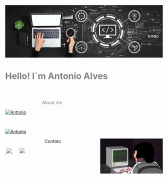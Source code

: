 <div align="center">
<img src="./image/notebook.jpg">
</div>
<h1 style="color:grey;">
<p>Hello! I`m Antonio Alves<p>
</h1>

<br>
<div style="width:300px;" align=right>
    <p align=center style="color:grey;" >About me<p>
</div>

[![Antonio](https://github-readme-stats.vercel.app/api?username=AntonioAlvesFilho&theme=dark&fault&show_icons=true)](https://github.com/AntonioAlvesFilho/)

<br>

[![Antonio](https://github-readme-stats.vercel.app/api/top-langs/?username=AntonioAlvesFilho&hide=html&layout=compact=true&theme=dark)](https://github.com/AntonioAlvesFilho/)

<img src="./image/prog.gif" width=200 align=right>

<div>
    <p align="center">Contato</p>

<a href="tell:+5511959070839"> 
    &nbsp;<img src="https://img.shields.io/badge/WhatsApp-25D366?style=for-the-badge&logo=whatsapp&logoColor=white">
</a>
        &emsp;&nbsp;
<a href="mailto:antonioalves987654321@gmail.com">
    <img src="https://img.shields.io/badge/Gmail-D14836?style=for-the-badge&logo=gmail&logoColor=white">
    </a>
</div>